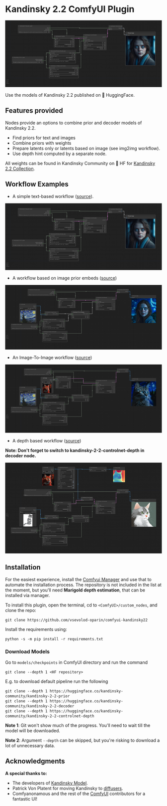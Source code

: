 # Kandinsky 2.2 ComfyUI Plugin

![](pics/workflow-simple.png)

Use the models of Kandinsky 2.2 published on 🤗 HuggingFace.

## Features provided

Nodes provide an options to combine prior and decoder models of Kandinsky 2.2.

- Find priors for text and images
- Combine priors with weights
- Prepare latents only or latents based on image (see img2img workflow).
- Use depth hint computed by a separate node.

All weights can be found in Kandinsky Community on 🤗 HF for [Kandinsky 2.2 Collection](https://huggingface.co/collections/kandinsky-community/kandinsky-22-64f9d7de87c368f6184c73c9).

## Workflow Examples

- A simple text-based workflow ([source](workflows/workflow-simple.json)).

![](pics/workflow-simple.png)

- A workflow based on image prior embeds ([source](workflows/workflow-image-embed.json))

![](pics/workflow-image-embed.png)

- An Image-To-Image workflow ([source](workflows/workflow-img2img.json))

![](pics/workflow-img2img.png)

- A depth based workflow ([source](workflows/workflow-depth.json)) 

**Note: Don't forget to switch to kandinsky-2-2-controlnet-depth in decoder node.**

![](pics/workflow-depth.png)

## Installation

For the easiest experience, install the [Comfyui Manager](https://github.com/ltdrdata/ComfyUI-Manager) and 
use that to automate the installation process. The repository is not included in the list at the moment, but 
you'll need **Marigold depth estimation**, that can be installed via manager.

To install this plugin, open the terminal, cd to `<ComfyUI>/custom_nodes`, and clone the repo:
```
git clone https://github.com/vsevolod-oparin/comfyui-kandinsky22
```

Install the requirements using:
```
python -s -m pip install -r requirements.txt
```

### Download Models

Go to `models/checkpoints` in ComfyUI directory and run the command
```
git clone --depth 1 <HF repository>
```
E.g. to download default pipeline run the following
```
git clone --depth 1 https://huggingface.co/kandinsky-community/kandinsky-2-2-prior
git clone --depth 1 https://huggingface.co/kandinsky-community/kandinsky-2-2-decoder
git clone --depth 1 https://huggingface.co/kandinsky-community/kandinsky-2-2-controlnet-depth
```

**Note 1**: Git won't show much of the progress. You'll need to wait till the model will be downloaded.

**Note 2**: Argument `--depth` can be skipped, but you're risking to download a lot of unnecessary data.


## Acknowledgments

**A special thanks to:**

- The developers of [Kandinsky Model](https://github.com/ai-forever/Kandinsky-2?tab=readme-ov-file#authors). 
- Patrick Von Platent for moving Kandinsky to [diffusers](https://github.com/huggingface/diffusers/issues/4290).  
- Comfyanonamous and the rest of the [ComfyUI](https://github.com/comfyanonymous/ComfyUI/tree/master) contributors for a fantastic UI!
